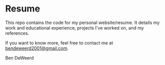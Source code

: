 # Resume
This repo contains the code for my personal website/resume.  It details my work and educational experience, projects I've worked on, and my references.

If you want to know more, feel free to contact me at bendeweerd2001@gmail.com.

Ben DeWeerd
